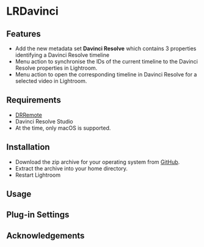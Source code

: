 # LRDavinci

## Features
* Add the new metadata set __Davinci Resolve__ which contains 3 properties identifying a Davinci Resolve timeline
* Menu action to synchronise the IDs of the current timeline to the Davinci Resolve properties in Lightroom.
* Menu action to open the corresponding timeline in Davinci Resolve for a selected video in Lightroom.

## Requirements
* [DRRemote](https://pypi.org/project/drremote/)
* Davinci Resolve Studio
* At the time, only macOS is supported.


## Installation
* Download the zip archive for your operating system from [GitHub](https://github.com/sto3014/LRPureRAW/tree/main/target).
* Extract the archive into your home directory.
* Restart Lightroom

## Usage

## Plug-in Settings

## Acknowledgements
